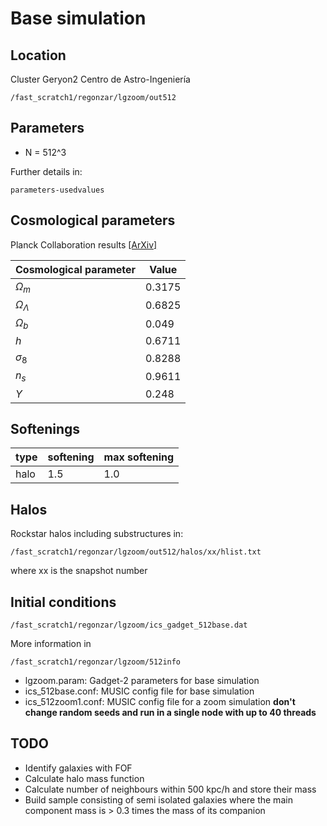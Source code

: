# Base simulation 

## Location

Cluster Geryon2 Centro de Astro-Ingeniería

    /fast_scratch1/regonzar/lgzoom/out512

## Parameters

- N = 512^3

Further details in:

    parameters-usedvalues

## Cosmological parameters

Planck Collaboration results [[ArXiv]](http://arxiv.org/abs/1303.5062)

| Cosmological parameter | Value  |
| ---------------------- | ------ |
| $\Omega_m$             | 0.3175 |
| $\Omega_\Lambda$       | 0.6825 |
| $\Omega_b$             |  0.049 |
| $h$                    | 0.6711 |
| $\sigma_8$             | 0.8288 |
| $n_s$                  | 0.9611 |
| $Y$                    |  0.248 |

## Softenings

| type | softening | max softening |
| ---- | --------- | ------------- |
| halo |       1.5 |           1.0 |

## Halos

Rockstar halos including substructures in:

    /fast_scratch1/regonzar/lgzoom/out512/halos/xx/hlist.txt

where xx is the snapshot number

## Initial conditions

    /fast_scratch1/regonzar/lgzoom/ics_gadget_512base.dat

More information in 

    /fast_scratch1/regonzar/lgzoom/512info

- lgzoom.param:  Gadget-2 parameters for base simulation
- ics_512base.conf: MUSIC config file for base simulation
- ics_512zoom1.conf: MUSIC config file for a zoom simulation **don't change random seeds and run in a single node with up to 40 threads**


## TODO

- Identify galaxies with FOF
- Calculate halo mass function
- Calculate number of neighbours within 500 kpc/h and store their mass
- Build sample consisting of semi isolated galaxies where the main component mass is > 0.3 times the mass of its companion